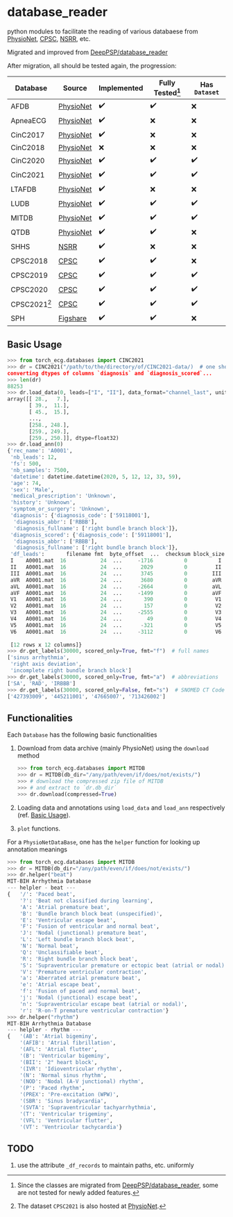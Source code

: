 # database_reader

python modules to facilitate the reading of various databaese from [PhysioNet](https://physionet.org/), [CPSC](http://www.icbeb.org/#), [NSRR](https://sleepdata.org/), etc.

Migrated and improved from [DeepPSP/database_reader](https://github.com/DeepPSP/database_reader)

After migration, all should be tested again, the progression:

| Database      | Source                                                           | Implemented        | Fully Tested[^1]   | Has `Dataset`      |
| ------------- | ---------------------------------------------------------------- | ------------------ | ------------------ | ------------------ |
| AFDB          | [PhysioNet](https://physionet.org/content/afdb/1.0.0/)           | :heavy_check_mark: | :heavy_check_mark: | :x:                |
| ApneaECG      | [PhysioNet](https://physionet.org/content/apnea-ecg/1.0.0/)      | :heavy_check_mark: | :x:                | :x:                |
| CinC2017      | [PhysioNet](https://physionet.org/content/challenge-2017/1.0.0/) | :heavy_check_mark: | :x:                | :x:                |
| CinC2018      | [PhysioNet](https://physionet.org/content/challenge-2018/1.0.0/) | :x:                | :x:                | :x:                |
| CinC2020      | [PhysioNet](https://physionet.org/content/challenge-2020/1.0.1/) | :heavy_check_mark: | :heavy_check_mark: | :heavy_check_mark: |
| CinC2021      | [PhysioNet](https://physionet.org/content/challenge-2021/1.0.2/) | :heavy_check_mark: | :heavy_check_mark: | :heavy_check_mark: |
| LTAFDB        | [PhysioNet](https://physionet.org/content/ltafdb/1.0.0/)         | :heavy_check_mark: | :x:                | :x:                |
| LUDB          | [PhysioNet](https://physionet.org/content/ludb/1.0.1/)           | :heavy_check_mark: | :heavy_check_mark: | :heavy_check_mark: |
| MITDB         | [PhysioNet](https://physionet.org/content/mitdb/1.0.0/)          | :heavy_check_mark: | :heavy_check_mark: | :heavy_check_mark: |
| QTDB          | [PhysioNet](https://physionet.org/content/qtdb/1.0.0/)           | :heavy_check_mark: | :heavy_check_mark: | :x:                |
| SHHS          | [NSRR](https://sleepdata.org/datasets/shhs)                      | :heavy_check_mark: | :x:                | :x:                |
| CPSC2018      | [CPSC](http://2018.icbeb.org/Challenge.html)                     | :heavy_check_mark: | :heavy_check_mark: | :x:                |
| CPSC2019      | [CPSC](http://2019.icbeb.org/Challenge.html)                     | :heavy_check_mark: | :heavy_check_mark: | :heavy_check_mark: |
| CPSC2020      | [CPSC](http://2020.icbeb.org/CSPC2020)                           | :heavy_check_mark: | :heavy_check_mark: | :heavy_check_mark: |
| CPSC2021[^2]  | [CPSC](http://2021.icbeb.org/CPSC2021)                           | :heavy_check_mark: | :heavy_check_mark: | :heavy_check_mark: |
| SPH           | [Figshare](https://doi.org/10.6084/m9.figshare.c.5779802.v1)     | :heavy_check_mark: | :heavy_check_mark: | :x:                |

[^1]: Since the classes are migrated from [DeepPSP/database_reader](https://github.com/DeepPSP/database_reader), some are not tested for newly added features.
[^2]: The dataset `CPSC2021` is also hosted at [PhysioNet](https://www.physionet.org/content/cpsc2021/1.0.0/).

## Basic Usage

```python
>>> from torch_ecg.databases import CINC2021
>>> dr = CINC2021("/path/to/the/directory/of/CINC2021-data/)  # one should call `dr.download()` if not downloaded yet
converting dtypes of columns `diagnosis` and `diagnosis_scored`...
>>> len(dr)
88253
>>> dr.load_data(0, leads=["I", "II"], data_format="channel_last", units="uv")
array([[ 28.,   7.],
       [ 39.,  11.],
       [ 45.,  15.],
       ...,
       [258., 248.],
       [259., 249.],
       [259., 250.]], dtype=float32)
>>> dr.load_ann(0)
{'rec_name': 'A0001',
 'nb_leads': 12,
 'fs': 500,
 'nb_samples': 7500,
 'datetime': datetime.datetime(2020, 5, 12, 12, 33, 59),
 'age': 74,
 'sex': 'Male',
 'medical_prescription': 'Unknown',
 'history': 'Unknown',
 'symptom_or_surgery': 'Unknown',
 'diagnosis': {'diagnosis_code': ['59118001'],
  'diagnosis_abbr': ['RBBB'],
  'diagnosis_fullname': ['right bundle branch block']},
 'diagnosis_scored': {'diagnosis_code': ['59118001'],
  'diagnosis_abbr': ['RBBB'],
  'diagnosis_fullname': ['right bundle branch block']},
 'df_leads':       filename fmt  byte_offset  ...  checksum block_size  lead_name
 I    A0001.mat  16           24  ...     -1716          0          I
 II   A0001.mat  16           24  ...      2029          0         II
 III  A0001.mat  16           24  ...      3745          0        III
 aVR  A0001.mat  16           24  ...      3680          0        aVR
 aVL  A0001.mat  16           24  ...     -2664          0        aVL
 aVF  A0001.mat  16           24  ...     -1499          0        aVF
 V1   A0001.mat  16           24  ...       390          0         V1
 V2   A0001.mat  16           24  ...       157          0         V2
 V3   A0001.mat  16           24  ...     -2555          0         V3
 V4   A0001.mat  16           24  ...        49          0         V4
 V5   A0001.mat  16           24  ...      -321          0         V5
 V6   A0001.mat  16           24  ...     -3112          0         V6
 
 [12 rows x 12 columns]}
>>> dr.get_labels(30000, scored_only=True, fmt="f")  # full names
['sinus arrhythmia',
 'right axis deviation',
 'incomplete right bundle branch block']
>>> dr.get_labels(30000, scored_only=True, fmt="a")  # abbreviations
['SA', 'RAD', 'IRBBB']
>>> dr.get_labels(30000, scored_only=False, fmt="s")  # SNOMED CT Code
['427393009', '445211001', '47665007', '713426002']
```

## Functionalities

Each `Database` has the following basic functionalities

1. Download from data archive (mainly PhysioNet) using the `download` method

    ```python
    >>> from torch_ecg.databases import MITDB
    >>> dr = MITDB(db_dir="/any/path/even/if/does/not/exists/")
    >>> # download the compressed zip file of MITDB
    >>> # and extract to `dr.db_dir`
    >>> dr.download(compressed=True)
    ```

2. Loading data and annotations using `load_data` and `load_ann` respectively (ref. [Basic Usage](#basic-usage)).

3. `plot` functions.

For a `PhysioNetDataBase`, one has the `helper` function for looking up annotation meanings

```python
>>> from torch_ecg.databases import MITDB
>>> dr = MITDB(db_dir="/any/path/even/if/does/not/exists/")
>>> dr.helper("beat")
MIT-BIH Arrhythmia Database
--- helpler - beat ---
{   '/': 'Paced beat',
    '?': 'Beat not classified during learning',
    'A': 'Atrial premature beat',
    'B': 'Bundle branch block beat (unspecified)',
    'E': 'Ventricular escape beat',
    'F': 'Fusion of ventricular and normal beat',
    'J': 'Nodal (junctional) premature beat',
    'L': 'Left bundle branch block beat',
    'N': 'Normal beat',
    'Q': 'Unclassifiable beat',
    'R': 'Right bundle branch block beat',
    'S': 'Supraventricular premature or ectopic beat (atrial or nodal)',
    'V': 'Premature ventricular contraction',
    'a': 'Aberrated atrial premature beat',
    'e': 'Atrial escape beat',
    'f': 'Fusion of paced and normal beat',
    'j': 'Nodal (junctional) escape beat',
    'n': 'Supraventricular escape beat (atrial or nodal)',
    'r': 'R-on-T premature ventricular contraction'}
>>> dr.helper("rhythm")
MIT-BIH Arrhythmia Database
--- helpler - rhythm ---
{   '(AB': 'Atrial bigeminy',
    '(AFIB': 'Atrial fibrillation',
    '(AFL': 'Atrial flutter',
    '(B': 'Ventricular bigeminy',
    '(BII': '2° heart block',
    '(IVR': 'Idioventricular rhythm',
    '(N': 'Normal sinus rhythm',
    '(NOD': 'Nodal (A-V junctional) rhythm',
    '(P': 'Paced rhythm',
    '(PREX': 'Pre-excitation (WPW)',
    '(SBR': 'Sinus bradycardia',
    '(SVTA': 'Supraventricular tachyarrhythmia',
    '(T': 'Ventricular trigeminy',
    '(VFL': 'Ventricular flutter',
    '(VT': 'Ventricular tachycardia'}
```

## TODO

1. use the attribute `_df_records` to maintain paths, etc. uniformly
